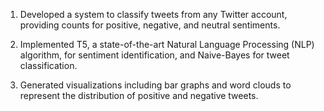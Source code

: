 1. Developed a system to classify tweets from any Twitter account, providing counts for positive, negative, and
neutral sentiments.

2. Implemented T5, a state-of-the-art Natural Language Processing (NLP) algorithm, for sentiment identification,
and Naive-Bayes for tweet classification.

3. Generated visualizations including bar graphs and word clouds to represent the distribution of positive and
negative tweets.
